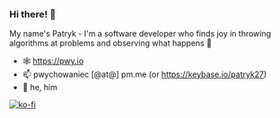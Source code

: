### Hi there! 👋

My name's Patryk - I'm a software developer who finds joy in throwing algorithms at problems and observing what happens 🙂

- 🕸️ https://pwy.io
- 📫 pwychowaniec [@at@] pm.me (or https://keybase.io/patryk27)
- 🧍 he, him

[![ko-fi](https://ko-fi.com/img/githubbutton_sm.svg)](https://ko-fi.com/H2H24VB67)
